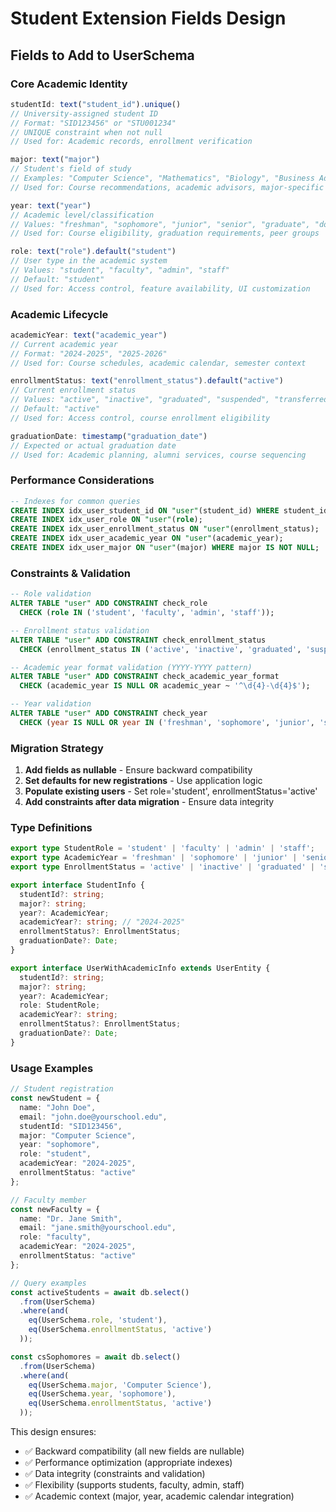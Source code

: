 # Student Extension Fields Design

## Fields to Add to UserSchema

### Core Academic Identity
```typescript
studentId: text("student_id").unique()
// University-assigned student ID
// Format: "SID123456" or "STU001234"
// UNIQUE constraint when not null
// Used for: Academic records, enrollment verification

major: text("major")
// Student's field of study
// Examples: "Computer Science", "Mathematics", "Biology", "Business Administration"
// Used for: Course recommendations, academic advisors, major-specific features

year: text("year")
// Academic level/classification
// Values: "freshman", "sophomore", "junior", "senior", "graduate", "doctoral"
// Used for: Course eligibility, graduation requirements, peer groups

role: text("role").default("student")
// User type in the academic system
// Values: "student", "faculty", "admin", "staff"
// Default: "student"
// Used for: Access control, feature availability, UI customization
```

### Academic Lifecycle
```typescript
academicYear: text("academic_year")
// Current academic year
// Format: "2024-2025", "2025-2026"
// Used for: Course schedules, academic calendar, semester context

enrollmentStatus: text("enrollment_status").default("active")
// Current enrollment status
// Values: "active", "inactive", "graduated", "suspended", "transferred"
// Default: "active"
// Used for: Access control, course enrollment eligibility

graduationDate: timestamp("graduation_date")
// Expected or actual graduation date
// Used for: Academic planning, alumni services, course sequencing
```

### Performance Considerations
```sql
-- Indexes for common queries
CREATE INDEX idx_user_student_id ON "user"(student_id) WHERE student_id IS NOT NULL;
CREATE INDEX idx_user_role ON "user"(role);
CREATE INDEX idx_user_enrollment_status ON "user"(enrollment_status);
CREATE INDEX idx_user_academic_year ON "user"(academic_year);
CREATE INDEX idx_user_major ON "user"(major) WHERE major IS NOT NULL;
```

### Constraints & Validation
```sql
-- Role validation
ALTER TABLE "user" ADD CONSTRAINT check_role 
  CHECK (role IN ('student', 'faculty', 'admin', 'staff'));

-- Enrollment status validation  
ALTER TABLE "user" ADD CONSTRAINT check_enrollment_status
  CHECK (enrollment_status IN ('active', 'inactive', 'graduated', 'suspended', 'transferred'));

-- Academic year format validation (YYYY-YYYY pattern)
ALTER TABLE "user" ADD CONSTRAINT check_academic_year_format
  CHECK (academic_year IS NULL OR academic_year ~ '^\d{4}-\d{4}$');

-- Year validation
ALTER TABLE "user" ADD CONSTRAINT check_year
  CHECK (year IS NULL OR year IN ('freshman', 'sophomore', 'junior', 'senior', 'graduate', 'doctoral'));
```

### Migration Strategy
1. **Add fields as nullable** - Ensure backward compatibility
2. **Set defaults for new registrations** - Use application logic
3. **Populate existing users** - Set role='student', enrollmentStatus='active'
4. **Add constraints after data migration** - Ensure data integrity

### Type Definitions
```typescript
export type StudentRole = 'student' | 'faculty' | 'admin' | 'staff';
export type AcademicYear = 'freshman' | 'sophomore' | 'junior' | 'senior' | 'graduate' | 'doctoral';
export type EnrollmentStatus = 'active' | 'inactive' | 'graduated' | 'suspended' | 'transferred';

export interface StudentInfo {
  studentId?: string;
  major?: string;
  year?: AcademicYear;
  academicYear?: string; // "2024-2025"
  enrollmentStatus?: EnrollmentStatus;
  graduationDate?: Date;
}

export interface UserWithAcademicInfo extends UserEntity {
  studentId?: string;
  major?: string;
  year?: AcademicYear;
  role: StudentRole;
  academicYear?: string;
  enrollmentStatus?: EnrollmentStatus;
  graduationDate?: Date;
}
```

### Usage Examples
```typescript
// Student registration
const newStudent = {
  name: "John Doe",
  email: "john.doe@yourschool.edu",
  studentId: "SID123456",
  major: "Computer Science", 
  year: "sophomore",
  role: "student",
  academicYear: "2024-2025",
  enrollmentStatus: "active"
};

// Faculty member
const newFaculty = {
  name: "Dr. Jane Smith",
  email: "jane.smith@yourschool.edu", 
  role: "faculty",
  academicYear: "2024-2025",
  enrollmentStatus: "active"
};

// Query examples
const activeStudents = await db.select()
  .from(UserSchema)
  .where(and(
    eq(UserSchema.role, 'student'),
    eq(UserSchema.enrollmentStatus, 'active')
  ));

const csSophomores = await db.select()
  .from(UserSchema) 
  .where(and(
    eq(UserSchema.major, 'Computer Science'),
    eq(UserSchema.year, 'sophomore'),
    eq(UserSchema.enrollmentStatus, 'active')
  ));
```

This design ensures:
- ✅ Backward compatibility (all new fields are nullable)
- ✅ Performance optimization (appropriate indexes)
- ✅ Data integrity (constraints and validation)
- ✅ Flexibility (supports students, faculty, admin, staff)
- ✅ Academic context (major, year, academic calendar integration)